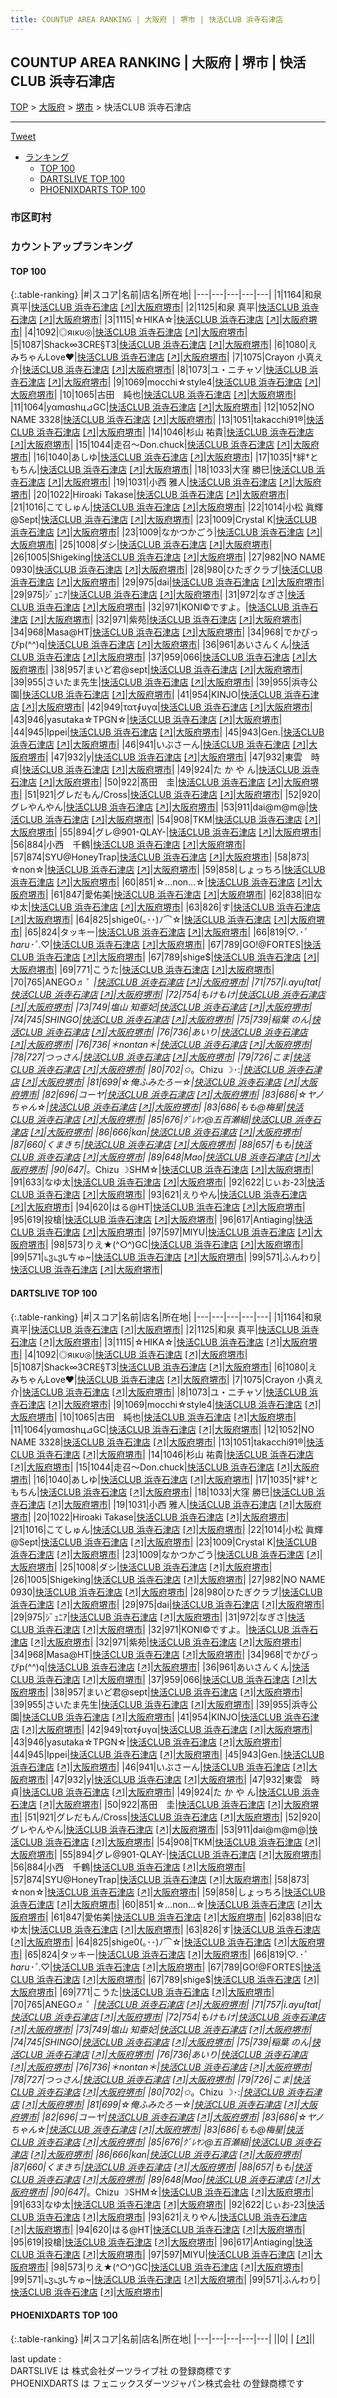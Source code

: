 ```yaml
---
title: COUNTUP AREA RANKING | 大阪府 | 堺市 | 快活CLUB 浜寺石津店
---
```

## COUNTUP AREA RANKING | 大阪府 | 堺市 | 快活CLUB 浜寺石津店

[TOP](/darts/rank/) > [大阪府](/darts/rank/大阪府/) > [堺市](/darts/rank/大阪府/堺市/) > 快活CLUB 浜寺石津店

___

<a href="https://twitter.com/share?ref_src=twsrc%5Etfw" data-text="COUNTUP AREA RANKING | 大阪府堺市快活CLUB 浜寺石津店" class="twitter-share-button" data-hashtags="DARTSLIVE,PHOENIXDARTS,darts,ダーツ" data-show-count="false">Tweet</a>

* [ランキング](#カウントアップランキング)
    * [TOP 100](#top-100)
    * [DARTSLIVE TOP 100](#dartslive-top-100)
    * [PHOENIXDARTS TOP 100](#phoenixdarts-top-100)

### 市区町村

<ul>

</ul>

### カウントアップランキング

#### TOP 100



{:.table-ranking}
|#|スコア|名前|店名|所在地|
|---|---|---|---|---|
|1|1164|<span class="rank-name-dl">和泉　真平</span>|<a href="/darts/rank/shops/5c12dd64fdd6e4b5f454cb89828a1cfe.html">快活CLUB 浜寺石津店</a> <a href="https://search.dartslive.com/jp/shop/5c12dd64fdd6e4b5f454cb89828a1cfe">[↗]</a>|<a href="/darts/rank/大阪府/堺市">大阪府堺市</a>|
|2|1125|<span class="rank-name-dl">和泉 真平</span>|<a href="/darts/rank/shops/5c12dd64fdd6e4b5f454cb89828a1cfe.html">快活CLUB 浜寺石津店</a> <a href="https://search.dartslive.com/jp/shop/5c12dd64fdd6e4b5f454cb89828a1cfe">[↗]</a>|<a href="/darts/rank/大阪府/堺市">大阪府堺市</a>|
|3|1115|<span class="rank-name-dl">☆HIKA☆</span>|<a href="/darts/rank/shops/5c12dd64fdd6e4b5f454cb89828a1cfe.html">快活CLUB 浜寺石津店</a> <a href="https://search.dartslive.com/jp/shop/5c12dd64fdd6e4b5f454cb89828a1cfe">[↗]</a>|<a href="/darts/rank/大阪府/堺市">大阪府堺市</a>|
|4|1092|<span class="rank-name-dl">◎яικυ◎</span>|<a href="/darts/rank/shops/5c12dd64fdd6e4b5f454cb89828a1cfe.html">快活CLUB 浜寺石津店</a> <a href="https://search.dartslive.com/jp/shop/5c12dd64fdd6e4b5f454cb89828a1cfe">[↗]</a>|<a href="/darts/rank/大阪府/堺市">大阪府堺市</a>|
|5|1087|<span class="rank-name-dl">Shack∞3CRE§T3</span>|<a href="/darts/rank/shops/5c12dd64fdd6e4b5f454cb89828a1cfe.html">快活CLUB 浜寺石津店</a> <a href="https://search.dartslive.com/jp/shop/5c12dd64fdd6e4b5f454cb89828a1cfe">[↗]</a>|<a href="/darts/rank/大阪府/堺市">大阪府堺市</a>|
|6|1080|<span class="rank-name-dl">えみちゃんLove❤</span>|<a href="/darts/rank/shops/5c12dd64fdd6e4b5f454cb89828a1cfe.html">快活CLUB 浜寺石津店</a> <a href="https://search.dartslive.com/jp/shop/5c12dd64fdd6e4b5f454cb89828a1cfe">[↗]</a>|<a href="/darts/rank/大阪府/堺市">大阪府堺市</a>|
|7|1075|<span class="rank-name-dl">Crayon 小真え介</span>|<a href="/darts/rank/shops/5c12dd64fdd6e4b5f454cb89828a1cfe.html">快活CLUB 浜寺石津店</a> <a href="https://search.dartslive.com/jp/shop/5c12dd64fdd6e4b5f454cb89828a1cfe">[↗]</a>|<a href="/darts/rank/大阪府/堺市">大阪府堺市</a>|
|8|1073|<span class="rank-name-dl">ユ・ニチャソ</span>|<a href="/darts/rank/shops/5c12dd64fdd6e4b5f454cb89828a1cfe.html">快活CLUB 浜寺石津店</a> <a href="https://search.dartslive.com/jp/shop/5c12dd64fdd6e4b5f454cb89828a1cfe">[↗]</a>|<a href="/darts/rank/大阪府/堺市">大阪府堺市</a>|
|9|1069|<span class="rank-name-dl">mocchi☆style4</span>|<a href="/darts/rank/shops/5c12dd64fdd6e4b5f454cb89828a1cfe.html">快活CLUB 浜寺石津店</a> <a href="https://search.dartslive.com/jp/shop/5c12dd64fdd6e4b5f454cb89828a1cfe">[↗]</a>|<a href="/darts/rank/大阪府/堺市">大阪府堺市</a>|
|10|1065|<span class="rank-name-dl">古田　純也</span>|<a href="/darts/rank/shops/5c12dd64fdd6e4b5f454cb89828a1cfe.html">快活CLUB 浜寺石津店</a> <a href="https://search.dartslive.com/jp/shop/5c12dd64fdd6e4b5f454cb89828a1cfe">[↗]</a>|<a href="/darts/rank/大阪府/堺市">大阪府堺市</a>|
|11|1064|<span class="rank-name-dl">yαmαshц⊿GC</span>|<a href="/darts/rank/shops/5c12dd64fdd6e4b5f454cb89828a1cfe.html">快活CLUB 浜寺石津店</a> <a href="https://search.dartslive.com/jp/shop/5c12dd64fdd6e4b5f454cb89828a1cfe">[↗]</a>|<a href="/darts/rank/大阪府/堺市">大阪府堺市</a>|
|12|1052|<span class="rank-name-dl">NO NAME 3328</span>|<a href="/darts/rank/shops/5c12dd64fdd6e4b5f454cb89828a1cfe.html">快活CLUB 浜寺石津店</a> <a href="https://search.dartslive.com/jp/shop/5c12dd64fdd6e4b5f454cb89828a1cfe">[↗]</a>|<a href="/darts/rank/大阪府/堺市">大阪府堺市</a>|
|13|1051|<span class="rank-name-dl">takacchi91®︎</span>|<a href="/darts/rank/shops/5c12dd64fdd6e4b5f454cb89828a1cfe.html">快活CLUB 浜寺石津店</a> <a href="https://search.dartslive.com/jp/shop/5c12dd64fdd6e4b5f454cb89828a1cfe">[↗]</a>|<a href="/darts/rank/大阪府/堺市">大阪府堺市</a>|
|14|1046|<span class="rank-name-dl">杉山 祐貴</span>|<a href="/darts/rank/shops/5c12dd64fdd6e4b5f454cb89828a1cfe.html">快活CLUB 浜寺石津店</a> <a href="https://search.dartslive.com/jp/shop/5c12dd64fdd6e4b5f454cb89828a1cfe">[↗]</a>|<a href="/darts/rank/大阪府/堺市">大阪府堺市</a>|
|15|1044|<span class="rank-name-dl">走召〜Don.chuck</span>|<a href="/darts/rank/shops/5c12dd64fdd6e4b5f454cb89828a1cfe.html">快活CLUB 浜寺石津店</a> <a href="https://search.dartslive.com/jp/shop/5c12dd64fdd6e4b5f454cb89828a1cfe">[↗]</a>|<a href="/darts/rank/大阪府/堺市">大阪府堺市</a>|
|16|1040|<span class="rank-name-dl">あしゆ</span>|<a href="/darts/rank/shops/5c12dd64fdd6e4b5f454cb89828a1cfe.html">快活CLUB 浜寺石津店</a> <a href="https://search.dartslive.com/jp/shop/5c12dd64fdd6e4b5f454cb89828a1cfe">[↗]</a>|<a href="/darts/rank/大阪府/堺市">大阪府堺市</a>|
|17|1035|<span class="rank-name-dl">†絆†ともちん</span>|<a href="/darts/rank/shops/5c12dd64fdd6e4b5f454cb89828a1cfe.html">快活CLUB 浜寺石津店</a> <a href="https://search.dartslive.com/jp/shop/5c12dd64fdd6e4b5f454cb89828a1cfe">[↗]</a>|<a href="/darts/rank/大阪府/堺市">大阪府堺市</a>|
|18|1033|<span class="rank-name-dl">大窪 勝巳</span>|<a href="/darts/rank/shops/5c12dd64fdd6e4b5f454cb89828a1cfe.html">快活CLUB 浜寺石津店</a> <a href="https://search.dartslive.com/jp/shop/5c12dd64fdd6e4b5f454cb89828a1cfe">[↗]</a>|<a href="/darts/rank/大阪府/堺市">大阪府堺市</a>|
|19|1031|<span class="rank-name-dl">小西 雅人</span>|<a href="/darts/rank/shops/5c12dd64fdd6e4b5f454cb89828a1cfe.html">快活CLUB 浜寺石津店</a> <a href="https://search.dartslive.com/jp/shop/5c12dd64fdd6e4b5f454cb89828a1cfe">[↗]</a>|<a href="/darts/rank/大阪府/堺市">大阪府堺市</a>|
|20|1022|<span class="rank-name-dl">Hiroaki Takase</span>|<a href="/darts/rank/shops/5c12dd64fdd6e4b5f454cb89828a1cfe.html">快活CLUB 浜寺石津店</a> <a href="https://search.dartslive.com/jp/shop/5c12dd64fdd6e4b5f454cb89828a1cfe">[↗]</a>|<a href="/darts/rank/大阪府/堺市">大阪府堺市</a>|
|21|1016|<span class="rank-name-dl">こてしゅん</span>|<a href="/darts/rank/shops/5c12dd64fdd6e4b5f454cb89828a1cfe.html">快活CLUB 浜寺石津店</a> <a href="https://search.dartslive.com/jp/shop/5c12dd64fdd6e4b5f454cb89828a1cfe">[↗]</a>|<a href="/darts/rank/大阪府/堺市">大阪府堺市</a>|
|22|1014|<span class="rank-name-dl">小松 眞輝@Sept</span>|<a href="/darts/rank/shops/5c12dd64fdd6e4b5f454cb89828a1cfe.html">快活CLUB 浜寺石津店</a> <a href="https://search.dartslive.com/jp/shop/5c12dd64fdd6e4b5f454cb89828a1cfe">[↗]</a>|<a href="/darts/rank/大阪府/堺市">大阪府堺市</a>|
|23|1009|<span class="rank-name-dl">Crystal K</span>|<a href="/darts/rank/shops/5c12dd64fdd6e4b5f454cb89828a1cfe.html">快活CLUB 浜寺石津店</a> <a href="https://search.dartslive.com/jp/shop/5c12dd64fdd6e4b5f454cb89828a1cfe">[↗]</a>|<a href="/darts/rank/大阪府/堺市">大阪府堺市</a>|
|23|1009|<span class="rank-name-dl">なかつかごう</span>|<a href="/darts/rank/shops/5c12dd64fdd6e4b5f454cb89828a1cfe.html">快活CLUB 浜寺石津店</a> <a href="https://search.dartslive.com/jp/shop/5c12dd64fdd6e4b5f454cb89828a1cfe">[↗]</a>|<a href="/darts/rank/大阪府/堺市">大阪府堺市</a>|
|25|1008|<span class="rank-name-dl">ダシ</span>|<a href="/darts/rank/shops/5c12dd64fdd6e4b5f454cb89828a1cfe.html">快活CLUB 浜寺石津店</a> <a href="https://search.dartslive.com/jp/shop/5c12dd64fdd6e4b5f454cb89828a1cfe">[↗]</a>|<a href="/darts/rank/大阪府/堺市">大阪府堺市</a>|
|26|1005|<span class="rank-name-dl">Shigeking</span>|<a href="/darts/rank/shops/5c12dd64fdd6e4b5f454cb89828a1cfe.html">快活CLUB 浜寺石津店</a> <a href="https://search.dartslive.com/jp/shop/5c12dd64fdd6e4b5f454cb89828a1cfe">[↗]</a>|<a href="/darts/rank/大阪府/堺市">大阪府堺市</a>|
|27|982|<span class="rank-name-dl">NO NAME 0930</span>|<a href="/darts/rank/shops/5c12dd64fdd6e4b5f454cb89828a1cfe.html">快活CLUB 浜寺石津店</a> <a href="https://search.dartslive.com/jp/shop/5c12dd64fdd6e4b5f454cb89828a1cfe">[↗]</a>|<a href="/darts/rank/大阪府/堺市">大阪府堺市</a>|
|28|980|<span class="rank-name-dl">ひたぎクラブ</span>|<a href="/darts/rank/shops/5c12dd64fdd6e4b5f454cb89828a1cfe.html">快活CLUB 浜寺石津店</a> <a href="https://search.dartslive.com/jp/shop/5c12dd64fdd6e4b5f454cb89828a1cfe">[↗]</a>|<a href="/darts/rank/大阪府/堺市">大阪府堺市</a>|
|29|975|<span class="rank-name-dl">dai</span>|<a href="/darts/rank/shops/5c12dd64fdd6e4b5f454cb89828a1cfe.html">快活CLUB 浜寺石津店</a> <a href="https://search.dartslive.com/jp/shop/5c12dd64fdd6e4b5f454cb89828a1cfe">[↗]</a>|<a href="/darts/rank/大阪府/堺市">大阪府堺市</a>|
|29|975|<span class="rank-name-dl">ｼﾞｭﾆｱ</span>|<a href="/darts/rank/shops/5c12dd64fdd6e4b5f454cb89828a1cfe.html">快活CLUB 浜寺石津店</a> <a href="https://search.dartslive.com/jp/shop/5c12dd64fdd6e4b5f454cb89828a1cfe">[↗]</a>|<a href="/darts/rank/大阪府/堺市">大阪府堺市</a>|
|31|972|<span class="rank-name-dl">なぎさ</span>|<a href="/darts/rank/shops/5c12dd64fdd6e4b5f454cb89828a1cfe.html">快活CLUB 浜寺石津店</a> <a href="https://search.dartslive.com/jp/shop/5c12dd64fdd6e4b5f454cb89828a1cfe">[↗]</a>|<a href="/darts/rank/大阪府/堺市">大阪府堺市</a>|
|32|971|<span class="rank-name-dl">KONI©ですよ。</span>|<a href="/darts/rank/shops/5c12dd64fdd6e4b5f454cb89828a1cfe.html">快活CLUB 浜寺石津店</a> <a href="https://search.dartslive.com/jp/shop/5c12dd64fdd6e4b5f454cb89828a1cfe">[↗]</a>|<a href="/darts/rank/大阪府/堺市">大阪府堺市</a>|
|32|971|<span class="rank-name-dl">紫苑</span>|<a href="/darts/rank/shops/5c12dd64fdd6e4b5f454cb89828a1cfe.html">快活CLUB 浜寺石津店</a> <a href="https://search.dartslive.com/jp/shop/5c12dd64fdd6e4b5f454cb89828a1cfe">[↗]</a>|<a href="/darts/rank/大阪府/堺市">大阪府堺市</a>|
|34|968|<span class="rank-name-dl">Masa@HT</span>|<a href="/darts/rank/shops/5c12dd64fdd6e4b5f454cb89828a1cfe.html">快活CLUB 浜寺石津店</a> <a href="https://search.dartslive.com/jp/shop/5c12dd64fdd6e4b5f454cb89828a1cfe">[↗]</a>|<a href="/darts/rank/大阪府/堺市">大阪府堺市</a>|
|34|968|<span class="rank-name-dl">でかぴっぴp(^^)q</span>|<a href="/darts/rank/shops/5c12dd64fdd6e4b5f454cb89828a1cfe.html">快活CLUB 浜寺石津店</a> <a href="https://search.dartslive.com/jp/shop/5c12dd64fdd6e4b5f454cb89828a1cfe">[↗]</a>|<a href="/darts/rank/大阪府/堺市">大阪府堺市</a>|
|36|961|<span class="rank-name-dl">あいさんくん</span>|<a href="/darts/rank/shops/5c12dd64fdd6e4b5f454cb89828a1cfe.html">快活CLUB 浜寺石津店</a> <a href="https://search.dartslive.com/jp/shop/5c12dd64fdd6e4b5f454cb89828a1cfe">[↗]</a>|<a href="/darts/rank/大阪府/堺市">大阪府堺市</a>|
|37|959|<span class="rank-name-dl">066</span>|<a href="/darts/rank/shops/5c12dd64fdd6e4b5f454cb89828a1cfe.html">快活CLUB 浜寺石津店</a> <a href="https://search.dartslive.com/jp/shop/5c12dd64fdd6e4b5f454cb89828a1cfe">[↗]</a>|<a href="/darts/rank/大阪府/堺市">大阪府堺市</a>|
|38|957|<span class="rank-name-dl">まいど君@sept</span>|<a href="/darts/rank/shops/5c12dd64fdd6e4b5f454cb89828a1cfe.html">快活CLUB 浜寺石津店</a> <a href="https://search.dartslive.com/jp/shop/5c12dd64fdd6e4b5f454cb89828a1cfe">[↗]</a>|<a href="/darts/rank/大阪府/堺市">大阪府堺市</a>|
|39|955|<span class="rank-name-dl">さいたま先生</span>|<a href="/darts/rank/shops/5c12dd64fdd6e4b5f454cb89828a1cfe.html">快活CLUB 浜寺石津店</a> <a href="https://search.dartslive.com/jp/shop/5c12dd64fdd6e4b5f454cb89828a1cfe">[↗]</a>|<a href="/darts/rank/大阪府/堺市">大阪府堺市</a>|
|39|955|<span class="rank-name-dl">浜寺公園</span>|<a href="/darts/rank/shops/5c12dd64fdd6e4b5f454cb89828a1cfe.html">快活CLUB 浜寺石津店</a> <a href="https://search.dartslive.com/jp/shop/5c12dd64fdd6e4b5f454cb89828a1cfe">[↗]</a>|<a href="/darts/rank/大阪府/堺市">大阪府堺市</a>|
|41|954|<span class="rank-name-dl">KINJO</span>|<a href="/darts/rank/shops/5c12dd64fdd6e4b5f454cb89828a1cfe.html">快活CLUB 浜寺石津店</a> <a href="https://search.dartslive.com/jp/shop/5c12dd64fdd6e4b5f454cb89828a1cfe">[↗]</a>|<a href="/darts/rank/大阪府/堺市">大阪府堺市</a>|
|42|949|<span class="rank-name-dl">τατ∮υγα</span>|<a href="/darts/rank/shops/5c12dd64fdd6e4b5f454cb89828a1cfe.html">快活CLUB 浜寺石津店</a> <a href="https://search.dartslive.com/jp/shop/5c12dd64fdd6e4b5f454cb89828a1cfe">[↗]</a>|<a href="/darts/rank/大阪府/堺市">大阪府堺市</a>|
|43|946|<span class="rank-name-dl">yasutaka☆TPGN☆</span>|<a href="/darts/rank/shops/5c12dd64fdd6e4b5f454cb89828a1cfe.html">快活CLUB 浜寺石津店</a> <a href="https://search.dartslive.com/jp/shop/5c12dd64fdd6e4b5f454cb89828a1cfe">[↗]</a>|<a href="/darts/rank/大阪府/堺市">大阪府堺市</a>|
|44|945|<span class="rank-name-dl">Ippei</span>|<a href="/darts/rank/shops/5c12dd64fdd6e4b5f454cb89828a1cfe.html">快活CLUB 浜寺石津店</a> <a href="https://search.dartslive.com/jp/shop/5c12dd64fdd6e4b5f454cb89828a1cfe">[↗]</a>|<a href="/darts/rank/大阪府/堺市">大阪府堺市</a>|
|45|943|<span class="rank-name-dl">Gen.</span>|<a href="/darts/rank/shops/5c12dd64fdd6e4b5f454cb89828a1cfe.html">快活CLUB 浜寺石津店</a> <a href="https://search.dartslive.com/jp/shop/5c12dd64fdd6e4b5f454cb89828a1cfe">[↗]</a>|<a href="/darts/rank/大阪府/堺市">大阪府堺市</a>|
|46|941|<span class="rank-name-dl">いぶさーん</span>|<a href="/darts/rank/shops/5c12dd64fdd6e4b5f454cb89828a1cfe.html">快活CLUB 浜寺石津店</a> <a href="https://search.dartslive.com/jp/shop/5c12dd64fdd6e4b5f454cb89828a1cfe">[↗]</a>|<a href="/darts/rank/大阪府/堺市">大阪府堺市</a>|
|47|932|<span class="rank-name-dl">y</span>|<a href="/darts/rank/shops/5c12dd64fdd6e4b5f454cb89828a1cfe.html">快活CLUB 浜寺石津店</a> <a href="https://search.dartslive.com/jp/shop/5c12dd64fdd6e4b5f454cb89828a1cfe">[↗]</a>|<a href="/darts/rank/大阪府/堺市">大阪府堺市</a>|
|47|932|<span class="rank-name-dl">東雲　時貞</span>|<a href="/darts/rank/shops/5c12dd64fdd6e4b5f454cb89828a1cfe.html">快活CLUB 浜寺石津店</a> <a href="https://search.dartslive.com/jp/shop/5c12dd64fdd6e4b5f454cb89828a1cfe">[↗]</a>|<a href="/darts/rank/大阪府/堺市">大阪府堺市</a>|
|49|924|<span class="rank-name-dl">た か や ん</span>|<a href="/darts/rank/shops/5c12dd64fdd6e4b5f454cb89828a1cfe.html">快活CLUB 浜寺石津店</a> <a href="https://search.dartslive.com/jp/shop/5c12dd64fdd6e4b5f454cb89828a1cfe">[↗]</a>|<a href="/darts/rank/大阪府/堺市">大阪府堺市</a>|
|50|922|<span class="rank-name-dl">髙田　圭</span>|<a href="/darts/rank/shops/5c12dd64fdd6e4b5f454cb89828a1cfe.html">快活CLUB 浜寺石津店</a> <a href="https://search.dartslive.com/jp/shop/5c12dd64fdd6e4b5f454cb89828a1cfe">[↗]</a>|<a href="/darts/rank/大阪府/堺市">大阪府堺市</a>|
|51|921|<span class="rank-name-dl">グレだもん/Cross</span>|<a href="/darts/rank/shops/5c12dd64fdd6e4b5f454cb89828a1cfe.html">快活CLUB 浜寺石津店</a> <a href="https://search.dartslive.com/jp/shop/5c12dd64fdd6e4b5f454cb89828a1cfe">[↗]</a>|<a href="/darts/rank/大阪府/堺市">大阪府堺市</a>|
|52|920|<span class="rank-name-dl">グレやんやん</span>|<a href="/darts/rank/shops/5c12dd64fdd6e4b5f454cb89828a1cfe.html">快活CLUB 浜寺石津店</a> <a href="https://search.dartslive.com/jp/shop/5c12dd64fdd6e4b5f454cb89828a1cfe">[↗]</a>|<a href="/darts/rank/大阪府/堺市">大阪府堺市</a>|
|53|911|<span class="rank-name-dl">dai@m@m@</span>|<a href="/darts/rank/shops/5c12dd64fdd6e4b5f454cb89828a1cfe.html">快活CLUB 浜寺石津店</a> <a href="https://search.dartslive.com/jp/shop/5c12dd64fdd6e4b5f454cb89828a1cfe">[↗]</a>|<a href="/darts/rank/大阪府/堺市">大阪府堺市</a>|
|54|908|<span class="rank-name-dl">TKM</span>|<a href="/darts/rank/shops/5c12dd64fdd6e4b5f454cb89828a1cfe.html">快活CLUB 浜寺石津店</a> <a href="https://search.dartslive.com/jp/shop/5c12dd64fdd6e4b5f454cb89828a1cfe">[↗]</a>|<a href="/darts/rank/大阪府/堺市">大阪府堺市</a>|
|55|894|<span class="rank-name-dl">グレ@901-QLAY-</span>|<a href="/darts/rank/shops/5c12dd64fdd6e4b5f454cb89828a1cfe.html">快活CLUB 浜寺石津店</a> <a href="https://search.dartslive.com/jp/shop/5c12dd64fdd6e4b5f454cb89828a1cfe">[↗]</a>|<a href="/darts/rank/大阪府/堺市">大阪府堺市</a>|
|56|884|<span class="rank-name-dl">小西　千鶴</span>|<a href="/darts/rank/shops/5c12dd64fdd6e4b5f454cb89828a1cfe.html">快活CLUB 浜寺石津店</a> <a href="https://search.dartslive.com/jp/shop/5c12dd64fdd6e4b5f454cb89828a1cfe">[↗]</a>|<a href="/darts/rank/大阪府/堺市">大阪府堺市</a>|
|57|874|<span class="rank-name-dl">SYU@HoneyTrap</span>|<a href="/darts/rank/shops/5c12dd64fdd6e4b5f454cb89828a1cfe.html">快活CLUB 浜寺石津店</a> <a href="https://search.dartslive.com/jp/shop/5c12dd64fdd6e4b5f454cb89828a1cfe">[↗]</a>|<a href="/darts/rank/大阪府/堺市">大阪府堺市</a>|
|58|873|<span class="rank-name-dl">☆non☆</span>|<a href="/darts/rank/shops/5c12dd64fdd6e4b5f454cb89828a1cfe.html">快活CLUB 浜寺石津店</a> <a href="https://search.dartslive.com/jp/shop/5c12dd64fdd6e4b5f454cb89828a1cfe">[↗]</a>|<a href="/darts/rank/大阪府/堺市">大阪府堺市</a>|
|59|858|<span class="rank-name-dl">しょっちろ</span>|<a href="/darts/rank/shops/5c12dd64fdd6e4b5f454cb89828a1cfe.html">快活CLUB 浜寺石津店</a> <a href="https://search.dartslive.com/jp/shop/5c12dd64fdd6e4b5f454cb89828a1cfe">[↗]</a>|<a href="/darts/rank/大阪府/堺市">大阪府堺市</a>|
|60|851|<span class="rank-name-dl">☆…non…☆</span>|<a href="/darts/rank/shops/5c12dd64fdd6e4b5f454cb89828a1cfe.html">快活CLUB 浜寺石津店</a> <a href="https://search.dartslive.com/jp/shop/5c12dd64fdd6e4b5f454cb89828a1cfe">[↗]</a>|<a href="/darts/rank/大阪府/堺市">大阪府堺市</a>|
|61|847|<span class="rank-name-dl">愛佑美</span>|<a href="/darts/rank/shops/5c12dd64fdd6e4b5f454cb89828a1cfe.html">快活CLUB 浜寺石津店</a> <a href="https://search.dartslive.com/jp/shop/5c12dd64fdd6e4b5f454cb89828a1cfe">[↗]</a>|<a href="/darts/rank/大阪府/堺市">大阪府堺市</a>|
|62|838|<span class="rank-name-dl">旧なゆ太</span>|<a href="/darts/rank/shops/5c12dd64fdd6e4b5f454cb89828a1cfe.html">快活CLUB 浜寺石津店</a> <a href="https://search.dartslive.com/jp/shop/5c12dd64fdd6e4b5f454cb89828a1cfe">[↗]</a>|<a href="/darts/rank/大阪府/堺市">大阪府堺市</a>|
|63|826|<span class="rank-name-dl">す</span>|<a href="/darts/rank/shops/5c12dd64fdd6e4b5f454cb89828a1cfe.html">快活CLUB 浜寺石津店</a> <a href="https://search.dartslive.com/jp/shop/5c12dd64fdd6e4b5f454cb89828a1cfe">[↗]</a>|<a href="/darts/rank/大阪府/堺市">大阪府堺市</a>|
|64|825|<span class="rank-name-dl">shige0(｡･･)ﾉ⌒☆</span>|<a href="/darts/rank/shops/5c12dd64fdd6e4b5f454cb89828a1cfe.html">快活CLUB 浜寺石津店</a> <a href="https://search.dartslive.com/jp/shop/5c12dd64fdd6e4b5f454cb89828a1cfe">[↗]</a>|<a href="/darts/rank/大阪府/堺市">大阪府堺市</a>|
|65|824|<span class="rank-name-dl">タッキー</span>|<a href="/darts/rank/shops/5c12dd64fdd6e4b5f454cb89828a1cfe.html">快活CLUB 浜寺石津店</a> <a href="https://search.dartslive.com/jp/shop/5c12dd64fdd6e4b5f454cb89828a1cfe">[↗]</a>|<a href="/darts/rank/大阪府/堺市">大阪府堺市</a>|
|66|819|<span class="rank-name-dl">♡.*･ﾟharu･ﾟ*.♡</span>|<a href="/darts/rank/shops/5c12dd64fdd6e4b5f454cb89828a1cfe.html">快活CLUB 浜寺石津店</a> <a href="https://search.dartslive.com/jp/shop/5c12dd64fdd6e4b5f454cb89828a1cfe">[↗]</a>|<a href="/darts/rank/大阪府/堺市">大阪府堺市</a>|
|67|789|<span class="rank-name-dl">GO!@FORTES</span>|<a href="/darts/rank/shops/5c12dd64fdd6e4b5f454cb89828a1cfe.html">快活CLUB 浜寺石津店</a> <a href="https://search.dartslive.com/jp/shop/5c12dd64fdd6e4b5f454cb89828a1cfe">[↗]</a>|<a href="/darts/rank/大阪府/堺市">大阪府堺市</a>|
|67|789|<span class="rank-name-dl">shige$</span>|<a href="/darts/rank/shops/5c12dd64fdd6e4b5f454cb89828a1cfe.html">快活CLUB 浜寺石津店</a> <a href="https://search.dartslive.com/jp/shop/5c12dd64fdd6e4b5f454cb89828a1cfe">[↗]</a>|<a href="/darts/rank/大阪府/堺市">大阪府堺市</a>|
|69|771|<span class="rank-name-dl">こうた</span>|<a href="/darts/rank/shops/5c12dd64fdd6e4b5f454cb89828a1cfe.html">快活CLUB 浜寺石津店</a> <a href="https://search.dartslive.com/jp/shop/5c12dd64fdd6e4b5f454cb89828a1cfe">[↗]</a>|<a href="/darts/rank/大阪府/堺市">大阪府堺市</a>|
|70|765|<span class="rank-name-dl">ANEGO♬*゜</span>|<a href="/darts/rank/shops/5c12dd64fdd6e4b5f454cb89828a1cfe.html">快活CLUB 浜寺石津店</a> <a href="https://search.dartslive.com/jp/shop/5c12dd64fdd6e4b5f454cb89828a1cfe">[↗]</a>|<a href="/darts/rank/大阪府/堺市">大阪府堺市</a>|
|71|757|<span class="rank-name-dl">i.ayu∫tat</span>|<a href="/darts/rank/shops/5c12dd64fdd6e4b5f454cb89828a1cfe.html">快活CLUB 浜寺石津店</a> <a href="https://search.dartslive.com/jp/shop/5c12dd64fdd6e4b5f454cb89828a1cfe">[↗]</a>|<a href="/darts/rank/大阪府/堺市">大阪府堺市</a>|
|72|754|<span class="rank-name-dl">もけもけ</span>|<a href="/darts/rank/shops/5c12dd64fdd6e4b5f454cb89828a1cfe.html">快活CLUB 浜寺石津店</a> <a href="https://search.dartslive.com/jp/shop/5c12dd64fdd6e4b5f454cb89828a1cfe">[↗]</a>|<a href="/darts/rank/大阪府/堺市">大阪府堺市</a>|
|73|749|<span class="rank-name-dl">塩山 知亜妃</span>|<a href="/darts/rank/shops/5c12dd64fdd6e4b5f454cb89828a1cfe.html">快活CLUB 浜寺石津店</a> <a href="https://search.dartslive.com/jp/shop/5c12dd64fdd6e4b5f454cb89828a1cfe">[↗]</a>|<a href="/darts/rank/大阪府/堺市">大阪府堺市</a>|
|74|745|<span class="rank-name-dl">SHINGO</span>|<a href="/darts/rank/shops/5c12dd64fdd6e4b5f454cb89828a1cfe.html">快活CLUB 浜寺石津店</a> <a href="https://search.dartslive.com/jp/shop/5c12dd64fdd6e4b5f454cb89828a1cfe">[↗]</a>|<a href="/darts/rank/大阪府/堺市">大阪府堺市</a>|
|75|739|<span class="rank-name-dl">稲葉 のん</span>|<a href="/darts/rank/shops/5c12dd64fdd6e4b5f454cb89828a1cfe.html">快活CLUB 浜寺石津店</a> <a href="https://search.dartslive.com/jp/shop/5c12dd64fdd6e4b5f454cb89828a1cfe">[↗]</a>|<a href="/darts/rank/大阪府/堺市">大阪府堺市</a>|
|76|736|<span class="rank-name-dl">あいり</span>|<a href="/darts/rank/shops/5c12dd64fdd6e4b5f454cb89828a1cfe.html">快活CLUB 浜寺石津店</a> <a href="https://search.dartslive.com/jp/shop/5c12dd64fdd6e4b5f454cb89828a1cfe">[↗]</a>|<a href="/darts/rank/大阪府/堺市">大阪府堺市</a>|
|76|736|<span class="rank-name-dl">＊nontan＊</span>|<a href="/darts/rank/shops/5c12dd64fdd6e4b5f454cb89828a1cfe.html">快活CLUB 浜寺石津店</a> <a href="https://search.dartslive.com/jp/shop/5c12dd64fdd6e4b5f454cb89828a1cfe">[↗]</a>|<a href="/darts/rank/大阪府/堺市">大阪府堺市</a>|
|78|727|<span class="rank-name-dl">つっさん</span>|<a href="/darts/rank/shops/5c12dd64fdd6e4b5f454cb89828a1cfe.html">快活CLUB 浜寺石津店</a> <a href="https://search.dartslive.com/jp/shop/5c12dd64fdd6e4b5f454cb89828a1cfe">[↗]</a>|<a href="/darts/rank/大阪府/堺市">大阪府堺市</a>|
|79|726|<span class="rank-name-dl">こま</span>|<a href="/darts/rank/shops/5c12dd64fdd6e4b5f454cb89828a1cfe.html">快活CLUB 浜寺石津店</a> <a href="https://search.dartslive.com/jp/shop/5c12dd64fdd6e4b5f454cb89828a1cfe">[↗]</a>|<a href="/darts/rank/大阪府/堺市">大阪府堺市</a>|
|80|702|<span class="rank-name-dl">✩*。Chizu ☽･:*</span>|<a href="/darts/rank/shops/5c12dd64fdd6e4b5f454cb89828a1cfe.html">快活CLUB 浜寺石津店</a> <a href="https://search.dartslive.com/jp/shop/5c12dd64fdd6e4b5f454cb89828a1cfe">[↗]</a>|<a href="/darts/rank/大阪府/堺市">大阪府堺市</a>|
|81|699|<span class="rank-name-dl">☆俺ふみたろー☆</span>|<a href="/darts/rank/shops/5c12dd64fdd6e4b5f454cb89828a1cfe.html">快活CLUB 浜寺石津店</a> <a href="https://search.dartslive.com/jp/shop/5c12dd64fdd6e4b5f454cb89828a1cfe">[↗]</a>|<a href="/darts/rank/大阪府/堺市">大阪府堺市</a>|
|82|696|<span class="rank-name-dl">コーヤ</span>|<a href="/darts/rank/shops/5c12dd64fdd6e4b5f454cb89828a1cfe.html">快活CLUB 浜寺石津店</a> <a href="https://search.dartslive.com/jp/shop/5c12dd64fdd6e4b5f454cb89828a1cfe">[↗]</a>|<a href="/darts/rank/大阪府/堺市">大阪府堺市</a>|
|83|686|<span class="rank-name-dl">☆ヤノちゃん☆</span>|<a href="/darts/rank/shops/5c12dd64fdd6e4b5f454cb89828a1cfe.html">快活CLUB 浜寺石津店</a> <a href="https://search.dartslive.com/jp/shop/5c12dd64fdd6e4b5f454cb89828a1cfe">[↗]</a>|<a href="/darts/rank/大阪府/堺市">大阪府堺市</a>|
|83|686|<span class="rank-name-dl">もも@梅星</span>|<a href="/darts/rank/shops/5c12dd64fdd6e4b5f454cb89828a1cfe.html">快活CLUB 浜寺石津店</a> <a href="https://search.dartslive.com/jp/shop/5c12dd64fdd6e4b5f454cb89828a1cfe">[↗]</a>|<a href="/darts/rank/大阪府/堺市">大阪府堺市</a>|
|85|676|<span class="rank-name-dl">ｸﾞﾚﾔﾝ@五百瀬組</span>|<a href="/darts/rank/shops/5c12dd64fdd6e4b5f454cb89828a1cfe.html">快活CLUB 浜寺石津店</a> <a href="https://search.dartslive.com/jp/shop/5c12dd64fdd6e4b5f454cb89828a1cfe">[↗]</a>|<a href="/darts/rank/大阪府/堺市">大阪府堺市</a>|
|86|666|<span class="rank-name-dl">kan</span>|<a href="/darts/rank/shops/5c12dd64fdd6e4b5f454cb89828a1cfe.html">快活CLUB 浜寺石津店</a> <a href="https://search.dartslive.com/jp/shop/5c12dd64fdd6e4b5f454cb89828a1cfe">[↗]</a>|<a href="/darts/rank/大阪府/堺市">大阪府堺市</a>|
|87|660|<span class="rank-name-dl">くまきち</span>|<a href="/darts/rank/shops/5c12dd64fdd6e4b5f454cb89828a1cfe.html">快活CLUB 浜寺石津店</a> <a href="https://search.dartslive.com/jp/shop/5c12dd64fdd6e4b5f454cb89828a1cfe">[↗]</a>|<a href="/darts/rank/大阪府/堺市">大阪府堺市</a>|
|88|657|<span class="rank-name-dl">もも</span>|<a href="/darts/rank/shops/5c12dd64fdd6e4b5f454cb89828a1cfe.html">快活CLUB 浜寺石津店</a> <a href="https://search.dartslive.com/jp/shop/5c12dd64fdd6e4b5f454cb89828a1cfe">[↗]</a>|<a href="/darts/rank/大阪府/堺市">大阪府堺市</a>|
|89|648|<span class="rank-name-dl">Mao</span>|<a href="/darts/rank/shops/5c12dd64fdd6e4b5f454cb89828a1cfe.html">快活CLUB 浜寺石津店</a> <a href="https://search.dartslive.com/jp/shop/5c12dd64fdd6e4b5f454cb89828a1cfe">[↗]</a>|<a href="/darts/rank/大阪府/堺市">大阪府堺市</a>|
|90|647|<span class="rank-name-dl">*。Chizu ☽SHM☆</span>|<a href="/darts/rank/shops/5c12dd64fdd6e4b5f454cb89828a1cfe.html">快活CLUB 浜寺石津店</a> <a href="https://search.dartslive.com/jp/shop/5c12dd64fdd6e4b5f454cb89828a1cfe">[↗]</a>|<a href="/darts/rank/大阪府/堺市">大阪府堺市</a>|
|91|633|<span class="rank-name-dl">なゆ太</span>|<a href="/darts/rank/shops/5c12dd64fdd6e4b5f454cb89828a1cfe.html">快活CLUB 浜寺石津店</a> <a href="https://search.dartslive.com/jp/shop/5c12dd64fdd6e4b5f454cb89828a1cfe">[↗]</a>|<a href="/darts/rank/大阪府/堺市">大阪府堺市</a>|
|92|622|<span class="rank-name-dl">じぃお‐23</span>|<a href="/darts/rank/shops/5c12dd64fdd6e4b5f454cb89828a1cfe.html">快活CLUB 浜寺石津店</a> <a href="https://search.dartslive.com/jp/shop/5c12dd64fdd6e4b5f454cb89828a1cfe">[↗]</a>|<a href="/darts/rank/大阪府/堺市">大阪府堺市</a>|
|93|621|<span class="rank-name-dl">えりやん</span>|<a href="/darts/rank/shops/5c12dd64fdd6e4b5f454cb89828a1cfe.html">快活CLUB 浜寺石津店</a> <a href="https://search.dartslive.com/jp/shop/5c12dd64fdd6e4b5f454cb89828a1cfe">[↗]</a>|<a href="/darts/rank/大阪府/堺市">大阪府堺市</a>|
|94|620|<span class="rank-name-dl">はる@HT</span>|<a href="/darts/rank/shops/5c12dd64fdd6e4b5f454cb89828a1cfe.html">快活CLUB 浜寺石津店</a> <a href="https://search.dartslive.com/jp/shop/5c12dd64fdd6e4b5f454cb89828a1cfe">[↗]</a>|<a href="/darts/rank/大阪府/堺市">大阪府堺市</a>|
|95|619|<span class="rank-name-dl">投槍</span>|<a href="/darts/rank/shops/5c12dd64fdd6e4b5f454cb89828a1cfe.html">快活CLUB 浜寺石津店</a> <a href="https://search.dartslive.com/jp/shop/5c12dd64fdd6e4b5f454cb89828a1cfe">[↗]</a>|<a href="/darts/rank/大阪府/堺市">大阪府堺市</a>|
|96|617|<span class="rank-name-dl">Antiaging</span>|<a href="/darts/rank/shops/5c12dd64fdd6e4b5f454cb89828a1cfe.html">快活CLUB 浜寺石津店</a> <a href="https://search.dartslive.com/jp/shop/5c12dd64fdd6e4b5f454cb89828a1cfe">[↗]</a>|<a href="/darts/rank/大阪府/堺市">大阪府堺市</a>|
|97|597|<span class="rank-name-dl">MIYU</span>|<a href="/darts/rank/shops/5c12dd64fdd6e4b5f454cb89828a1cfe.html">快活CLUB 浜寺石津店</a> <a href="https://search.dartslive.com/jp/shop/5c12dd64fdd6e4b5f454cb89828a1cfe">[↗]</a>|<a href="/darts/rank/大阪府/堺市">大阪府堺市</a>|
|98|573|<span class="rank-name-dl">りえ★(^○^)GC</span>|<a href="/darts/rank/shops/5c12dd64fdd6e4b5f454cb89828a1cfe.html">快活CLUB 浜寺石津店</a> <a href="https://search.dartslive.com/jp/shop/5c12dd64fdd6e4b5f454cb89828a1cfe">[↗]</a>|<a href="/darts/rank/大阪府/堺市">大阪府堺市</a>|
|99|571|<span class="rank-name-dl">೬ჳ೬ჳᒐㄘゅ~</span>|<a href="/darts/rank/shops/5c12dd64fdd6e4b5f454cb89828a1cfe.html">快活CLUB 浜寺石津店</a> <a href="https://search.dartslive.com/jp/shop/5c12dd64fdd6e4b5f454cb89828a1cfe">[↗]</a>|<a href="/darts/rank/大阪府/堺市">大阪府堺市</a>|
|99|571|<span class="rank-name-dl">ふんわり</span>|<a href="/darts/rank/shops/5c12dd64fdd6e4b5f454cb89828a1cfe.html">快活CLUB 浜寺石津店</a> <a href="https://search.dartslive.com/jp/shop/5c12dd64fdd6e4b5f454cb89828a1cfe">[↗]</a>|<a href="/darts/rank/大阪府/堺市">大阪府堺市</a>|


#### DARTSLIVE TOP 100



{:.table-ranking}
|#|スコア|名前|店名|所在地|
|---|---|---|---|---|
|1|1164|<span class="rank-name-dl">和泉　真平</span>|<a href="/darts/rank/shops/5c12dd64fdd6e4b5f454cb89828a1cfe.html">快活CLUB 浜寺石津店</a> <a href="https://search.dartslive.com/jp/shop/5c12dd64fdd6e4b5f454cb89828a1cfe">[↗]</a>|<a href="/darts/rank/大阪府/堺市">大阪府堺市</a>|
|2|1125|<span class="rank-name-dl">和泉 真平</span>|<a href="/darts/rank/shops/5c12dd64fdd6e4b5f454cb89828a1cfe.html">快活CLUB 浜寺石津店</a> <a href="https://search.dartslive.com/jp/shop/5c12dd64fdd6e4b5f454cb89828a1cfe">[↗]</a>|<a href="/darts/rank/大阪府/堺市">大阪府堺市</a>|
|3|1115|<span class="rank-name-dl">☆HIKA☆</span>|<a href="/darts/rank/shops/5c12dd64fdd6e4b5f454cb89828a1cfe.html">快活CLUB 浜寺石津店</a> <a href="https://search.dartslive.com/jp/shop/5c12dd64fdd6e4b5f454cb89828a1cfe">[↗]</a>|<a href="/darts/rank/大阪府/堺市">大阪府堺市</a>|
|4|1092|<span class="rank-name-dl">◎яικυ◎</span>|<a href="/darts/rank/shops/5c12dd64fdd6e4b5f454cb89828a1cfe.html">快活CLUB 浜寺石津店</a> <a href="https://search.dartslive.com/jp/shop/5c12dd64fdd6e4b5f454cb89828a1cfe">[↗]</a>|<a href="/darts/rank/大阪府/堺市">大阪府堺市</a>|
|5|1087|<span class="rank-name-dl">Shack∞3CRE§T3</span>|<a href="/darts/rank/shops/5c12dd64fdd6e4b5f454cb89828a1cfe.html">快活CLUB 浜寺石津店</a> <a href="https://search.dartslive.com/jp/shop/5c12dd64fdd6e4b5f454cb89828a1cfe">[↗]</a>|<a href="/darts/rank/大阪府/堺市">大阪府堺市</a>|
|6|1080|<span class="rank-name-dl">えみちゃんLove❤</span>|<a href="/darts/rank/shops/5c12dd64fdd6e4b5f454cb89828a1cfe.html">快活CLUB 浜寺石津店</a> <a href="https://search.dartslive.com/jp/shop/5c12dd64fdd6e4b5f454cb89828a1cfe">[↗]</a>|<a href="/darts/rank/大阪府/堺市">大阪府堺市</a>|
|7|1075|<span class="rank-name-dl">Crayon 小真え介</span>|<a href="/darts/rank/shops/5c12dd64fdd6e4b5f454cb89828a1cfe.html">快活CLUB 浜寺石津店</a> <a href="https://search.dartslive.com/jp/shop/5c12dd64fdd6e4b5f454cb89828a1cfe">[↗]</a>|<a href="/darts/rank/大阪府/堺市">大阪府堺市</a>|
|8|1073|<span class="rank-name-dl">ユ・ニチャソ</span>|<a href="/darts/rank/shops/5c12dd64fdd6e4b5f454cb89828a1cfe.html">快活CLUB 浜寺石津店</a> <a href="https://search.dartslive.com/jp/shop/5c12dd64fdd6e4b5f454cb89828a1cfe">[↗]</a>|<a href="/darts/rank/大阪府/堺市">大阪府堺市</a>|
|9|1069|<span class="rank-name-dl">mocchi☆style4</span>|<a href="/darts/rank/shops/5c12dd64fdd6e4b5f454cb89828a1cfe.html">快活CLUB 浜寺石津店</a> <a href="https://search.dartslive.com/jp/shop/5c12dd64fdd6e4b5f454cb89828a1cfe">[↗]</a>|<a href="/darts/rank/大阪府/堺市">大阪府堺市</a>|
|10|1065|<span class="rank-name-dl">古田　純也</span>|<a href="/darts/rank/shops/5c12dd64fdd6e4b5f454cb89828a1cfe.html">快活CLUB 浜寺石津店</a> <a href="https://search.dartslive.com/jp/shop/5c12dd64fdd6e4b5f454cb89828a1cfe">[↗]</a>|<a href="/darts/rank/大阪府/堺市">大阪府堺市</a>|
|11|1064|<span class="rank-name-dl">yαmαshц⊿GC</span>|<a href="/darts/rank/shops/5c12dd64fdd6e4b5f454cb89828a1cfe.html">快活CLUB 浜寺石津店</a> <a href="https://search.dartslive.com/jp/shop/5c12dd64fdd6e4b5f454cb89828a1cfe">[↗]</a>|<a href="/darts/rank/大阪府/堺市">大阪府堺市</a>|
|12|1052|<span class="rank-name-dl">NO NAME 3328</span>|<a href="/darts/rank/shops/5c12dd64fdd6e4b5f454cb89828a1cfe.html">快活CLUB 浜寺石津店</a> <a href="https://search.dartslive.com/jp/shop/5c12dd64fdd6e4b5f454cb89828a1cfe">[↗]</a>|<a href="/darts/rank/大阪府/堺市">大阪府堺市</a>|
|13|1051|<span class="rank-name-dl">takacchi91®︎</span>|<a href="/darts/rank/shops/5c12dd64fdd6e4b5f454cb89828a1cfe.html">快活CLUB 浜寺石津店</a> <a href="https://search.dartslive.com/jp/shop/5c12dd64fdd6e4b5f454cb89828a1cfe">[↗]</a>|<a href="/darts/rank/大阪府/堺市">大阪府堺市</a>|
|14|1046|<span class="rank-name-dl">杉山 祐貴</span>|<a href="/darts/rank/shops/5c12dd64fdd6e4b5f454cb89828a1cfe.html">快活CLUB 浜寺石津店</a> <a href="https://search.dartslive.com/jp/shop/5c12dd64fdd6e4b5f454cb89828a1cfe">[↗]</a>|<a href="/darts/rank/大阪府/堺市">大阪府堺市</a>|
|15|1044|<span class="rank-name-dl">走召〜Don.chuck</span>|<a href="/darts/rank/shops/5c12dd64fdd6e4b5f454cb89828a1cfe.html">快活CLUB 浜寺石津店</a> <a href="https://search.dartslive.com/jp/shop/5c12dd64fdd6e4b5f454cb89828a1cfe">[↗]</a>|<a href="/darts/rank/大阪府/堺市">大阪府堺市</a>|
|16|1040|<span class="rank-name-dl">あしゆ</span>|<a href="/darts/rank/shops/5c12dd64fdd6e4b5f454cb89828a1cfe.html">快活CLUB 浜寺石津店</a> <a href="https://search.dartslive.com/jp/shop/5c12dd64fdd6e4b5f454cb89828a1cfe">[↗]</a>|<a href="/darts/rank/大阪府/堺市">大阪府堺市</a>|
|17|1035|<span class="rank-name-dl">†絆†ともちん</span>|<a href="/darts/rank/shops/5c12dd64fdd6e4b5f454cb89828a1cfe.html">快活CLUB 浜寺石津店</a> <a href="https://search.dartslive.com/jp/shop/5c12dd64fdd6e4b5f454cb89828a1cfe">[↗]</a>|<a href="/darts/rank/大阪府/堺市">大阪府堺市</a>|
|18|1033|<span class="rank-name-dl">大窪 勝巳</span>|<a href="/darts/rank/shops/5c12dd64fdd6e4b5f454cb89828a1cfe.html">快活CLUB 浜寺石津店</a> <a href="https://search.dartslive.com/jp/shop/5c12dd64fdd6e4b5f454cb89828a1cfe">[↗]</a>|<a href="/darts/rank/大阪府/堺市">大阪府堺市</a>|
|19|1031|<span class="rank-name-dl">小西 雅人</span>|<a href="/darts/rank/shops/5c12dd64fdd6e4b5f454cb89828a1cfe.html">快活CLUB 浜寺石津店</a> <a href="https://search.dartslive.com/jp/shop/5c12dd64fdd6e4b5f454cb89828a1cfe">[↗]</a>|<a href="/darts/rank/大阪府/堺市">大阪府堺市</a>|
|20|1022|<span class="rank-name-dl">Hiroaki Takase</span>|<a href="/darts/rank/shops/5c12dd64fdd6e4b5f454cb89828a1cfe.html">快活CLUB 浜寺石津店</a> <a href="https://search.dartslive.com/jp/shop/5c12dd64fdd6e4b5f454cb89828a1cfe">[↗]</a>|<a href="/darts/rank/大阪府/堺市">大阪府堺市</a>|
|21|1016|<span class="rank-name-dl">こてしゅん</span>|<a href="/darts/rank/shops/5c12dd64fdd6e4b5f454cb89828a1cfe.html">快活CLUB 浜寺石津店</a> <a href="https://search.dartslive.com/jp/shop/5c12dd64fdd6e4b5f454cb89828a1cfe">[↗]</a>|<a href="/darts/rank/大阪府/堺市">大阪府堺市</a>|
|22|1014|<span class="rank-name-dl">小松 眞輝@Sept</span>|<a href="/darts/rank/shops/5c12dd64fdd6e4b5f454cb89828a1cfe.html">快活CLUB 浜寺石津店</a> <a href="https://search.dartslive.com/jp/shop/5c12dd64fdd6e4b5f454cb89828a1cfe">[↗]</a>|<a href="/darts/rank/大阪府/堺市">大阪府堺市</a>|
|23|1009|<span class="rank-name-dl">Crystal K</span>|<a href="/darts/rank/shops/5c12dd64fdd6e4b5f454cb89828a1cfe.html">快活CLUB 浜寺石津店</a> <a href="https://search.dartslive.com/jp/shop/5c12dd64fdd6e4b5f454cb89828a1cfe">[↗]</a>|<a href="/darts/rank/大阪府/堺市">大阪府堺市</a>|
|23|1009|<span class="rank-name-dl">なかつかごう</span>|<a href="/darts/rank/shops/5c12dd64fdd6e4b5f454cb89828a1cfe.html">快活CLUB 浜寺石津店</a> <a href="https://search.dartslive.com/jp/shop/5c12dd64fdd6e4b5f454cb89828a1cfe">[↗]</a>|<a href="/darts/rank/大阪府/堺市">大阪府堺市</a>|
|25|1008|<span class="rank-name-dl">ダシ</span>|<a href="/darts/rank/shops/5c12dd64fdd6e4b5f454cb89828a1cfe.html">快活CLUB 浜寺石津店</a> <a href="https://search.dartslive.com/jp/shop/5c12dd64fdd6e4b5f454cb89828a1cfe">[↗]</a>|<a href="/darts/rank/大阪府/堺市">大阪府堺市</a>|
|26|1005|<span class="rank-name-dl">Shigeking</span>|<a href="/darts/rank/shops/5c12dd64fdd6e4b5f454cb89828a1cfe.html">快活CLUB 浜寺石津店</a> <a href="https://search.dartslive.com/jp/shop/5c12dd64fdd6e4b5f454cb89828a1cfe">[↗]</a>|<a href="/darts/rank/大阪府/堺市">大阪府堺市</a>|
|27|982|<span class="rank-name-dl">NO NAME 0930</span>|<a href="/darts/rank/shops/5c12dd64fdd6e4b5f454cb89828a1cfe.html">快活CLUB 浜寺石津店</a> <a href="https://search.dartslive.com/jp/shop/5c12dd64fdd6e4b5f454cb89828a1cfe">[↗]</a>|<a href="/darts/rank/大阪府/堺市">大阪府堺市</a>|
|28|980|<span class="rank-name-dl">ひたぎクラブ</span>|<a href="/darts/rank/shops/5c12dd64fdd6e4b5f454cb89828a1cfe.html">快活CLUB 浜寺石津店</a> <a href="https://search.dartslive.com/jp/shop/5c12dd64fdd6e4b5f454cb89828a1cfe">[↗]</a>|<a href="/darts/rank/大阪府/堺市">大阪府堺市</a>|
|29|975|<span class="rank-name-dl">dai</span>|<a href="/darts/rank/shops/5c12dd64fdd6e4b5f454cb89828a1cfe.html">快活CLUB 浜寺石津店</a> <a href="https://search.dartslive.com/jp/shop/5c12dd64fdd6e4b5f454cb89828a1cfe">[↗]</a>|<a href="/darts/rank/大阪府/堺市">大阪府堺市</a>|
|29|975|<span class="rank-name-dl">ｼﾞｭﾆｱ</span>|<a href="/darts/rank/shops/5c12dd64fdd6e4b5f454cb89828a1cfe.html">快活CLUB 浜寺石津店</a> <a href="https://search.dartslive.com/jp/shop/5c12dd64fdd6e4b5f454cb89828a1cfe">[↗]</a>|<a href="/darts/rank/大阪府/堺市">大阪府堺市</a>|
|31|972|<span class="rank-name-dl">なぎさ</span>|<a href="/darts/rank/shops/5c12dd64fdd6e4b5f454cb89828a1cfe.html">快活CLUB 浜寺石津店</a> <a href="https://search.dartslive.com/jp/shop/5c12dd64fdd6e4b5f454cb89828a1cfe">[↗]</a>|<a href="/darts/rank/大阪府/堺市">大阪府堺市</a>|
|32|971|<span class="rank-name-dl">KONI©ですよ。</span>|<a href="/darts/rank/shops/5c12dd64fdd6e4b5f454cb89828a1cfe.html">快活CLUB 浜寺石津店</a> <a href="https://search.dartslive.com/jp/shop/5c12dd64fdd6e4b5f454cb89828a1cfe">[↗]</a>|<a href="/darts/rank/大阪府/堺市">大阪府堺市</a>|
|32|971|<span class="rank-name-dl">紫苑</span>|<a href="/darts/rank/shops/5c12dd64fdd6e4b5f454cb89828a1cfe.html">快活CLUB 浜寺石津店</a> <a href="https://search.dartslive.com/jp/shop/5c12dd64fdd6e4b5f454cb89828a1cfe">[↗]</a>|<a href="/darts/rank/大阪府/堺市">大阪府堺市</a>|
|34|968|<span class="rank-name-dl">Masa@HT</span>|<a href="/darts/rank/shops/5c12dd64fdd6e4b5f454cb89828a1cfe.html">快活CLUB 浜寺石津店</a> <a href="https://search.dartslive.com/jp/shop/5c12dd64fdd6e4b5f454cb89828a1cfe">[↗]</a>|<a href="/darts/rank/大阪府/堺市">大阪府堺市</a>|
|34|968|<span class="rank-name-dl">でかぴっぴp(^^)q</span>|<a href="/darts/rank/shops/5c12dd64fdd6e4b5f454cb89828a1cfe.html">快活CLUB 浜寺石津店</a> <a href="https://search.dartslive.com/jp/shop/5c12dd64fdd6e4b5f454cb89828a1cfe">[↗]</a>|<a href="/darts/rank/大阪府/堺市">大阪府堺市</a>|
|36|961|<span class="rank-name-dl">あいさんくん</span>|<a href="/darts/rank/shops/5c12dd64fdd6e4b5f454cb89828a1cfe.html">快活CLUB 浜寺石津店</a> <a href="https://search.dartslive.com/jp/shop/5c12dd64fdd6e4b5f454cb89828a1cfe">[↗]</a>|<a href="/darts/rank/大阪府/堺市">大阪府堺市</a>|
|37|959|<span class="rank-name-dl">066</span>|<a href="/darts/rank/shops/5c12dd64fdd6e4b5f454cb89828a1cfe.html">快活CLUB 浜寺石津店</a> <a href="https://search.dartslive.com/jp/shop/5c12dd64fdd6e4b5f454cb89828a1cfe">[↗]</a>|<a href="/darts/rank/大阪府/堺市">大阪府堺市</a>|
|38|957|<span class="rank-name-dl">まいど君@sept</span>|<a href="/darts/rank/shops/5c12dd64fdd6e4b5f454cb89828a1cfe.html">快活CLUB 浜寺石津店</a> <a href="https://search.dartslive.com/jp/shop/5c12dd64fdd6e4b5f454cb89828a1cfe">[↗]</a>|<a href="/darts/rank/大阪府/堺市">大阪府堺市</a>|
|39|955|<span class="rank-name-dl">さいたま先生</span>|<a href="/darts/rank/shops/5c12dd64fdd6e4b5f454cb89828a1cfe.html">快活CLUB 浜寺石津店</a> <a href="https://search.dartslive.com/jp/shop/5c12dd64fdd6e4b5f454cb89828a1cfe">[↗]</a>|<a href="/darts/rank/大阪府/堺市">大阪府堺市</a>|
|39|955|<span class="rank-name-dl">浜寺公園</span>|<a href="/darts/rank/shops/5c12dd64fdd6e4b5f454cb89828a1cfe.html">快活CLUB 浜寺石津店</a> <a href="https://search.dartslive.com/jp/shop/5c12dd64fdd6e4b5f454cb89828a1cfe">[↗]</a>|<a href="/darts/rank/大阪府/堺市">大阪府堺市</a>|
|41|954|<span class="rank-name-dl">KINJO</span>|<a href="/darts/rank/shops/5c12dd64fdd6e4b5f454cb89828a1cfe.html">快活CLUB 浜寺石津店</a> <a href="https://search.dartslive.com/jp/shop/5c12dd64fdd6e4b5f454cb89828a1cfe">[↗]</a>|<a href="/darts/rank/大阪府/堺市">大阪府堺市</a>|
|42|949|<span class="rank-name-dl">τατ∮υγα</span>|<a href="/darts/rank/shops/5c12dd64fdd6e4b5f454cb89828a1cfe.html">快活CLUB 浜寺石津店</a> <a href="https://search.dartslive.com/jp/shop/5c12dd64fdd6e4b5f454cb89828a1cfe">[↗]</a>|<a href="/darts/rank/大阪府/堺市">大阪府堺市</a>|
|43|946|<span class="rank-name-dl">yasutaka☆TPGN☆</span>|<a href="/darts/rank/shops/5c12dd64fdd6e4b5f454cb89828a1cfe.html">快活CLUB 浜寺石津店</a> <a href="https://search.dartslive.com/jp/shop/5c12dd64fdd6e4b5f454cb89828a1cfe">[↗]</a>|<a href="/darts/rank/大阪府/堺市">大阪府堺市</a>|
|44|945|<span class="rank-name-dl">Ippei</span>|<a href="/darts/rank/shops/5c12dd64fdd6e4b5f454cb89828a1cfe.html">快活CLUB 浜寺石津店</a> <a href="https://search.dartslive.com/jp/shop/5c12dd64fdd6e4b5f454cb89828a1cfe">[↗]</a>|<a href="/darts/rank/大阪府/堺市">大阪府堺市</a>|
|45|943|<span class="rank-name-dl">Gen.</span>|<a href="/darts/rank/shops/5c12dd64fdd6e4b5f454cb89828a1cfe.html">快活CLUB 浜寺石津店</a> <a href="https://search.dartslive.com/jp/shop/5c12dd64fdd6e4b5f454cb89828a1cfe">[↗]</a>|<a href="/darts/rank/大阪府/堺市">大阪府堺市</a>|
|46|941|<span class="rank-name-dl">いぶさーん</span>|<a href="/darts/rank/shops/5c12dd64fdd6e4b5f454cb89828a1cfe.html">快活CLUB 浜寺石津店</a> <a href="https://search.dartslive.com/jp/shop/5c12dd64fdd6e4b5f454cb89828a1cfe">[↗]</a>|<a href="/darts/rank/大阪府/堺市">大阪府堺市</a>|
|47|932|<span class="rank-name-dl">y</span>|<a href="/darts/rank/shops/5c12dd64fdd6e4b5f454cb89828a1cfe.html">快活CLUB 浜寺石津店</a> <a href="https://search.dartslive.com/jp/shop/5c12dd64fdd6e4b5f454cb89828a1cfe">[↗]</a>|<a href="/darts/rank/大阪府/堺市">大阪府堺市</a>|
|47|932|<span class="rank-name-dl">東雲　時貞</span>|<a href="/darts/rank/shops/5c12dd64fdd6e4b5f454cb89828a1cfe.html">快活CLUB 浜寺石津店</a> <a href="https://search.dartslive.com/jp/shop/5c12dd64fdd6e4b5f454cb89828a1cfe">[↗]</a>|<a href="/darts/rank/大阪府/堺市">大阪府堺市</a>|
|49|924|<span class="rank-name-dl">た か や ん</span>|<a href="/darts/rank/shops/5c12dd64fdd6e4b5f454cb89828a1cfe.html">快活CLUB 浜寺石津店</a> <a href="https://search.dartslive.com/jp/shop/5c12dd64fdd6e4b5f454cb89828a1cfe">[↗]</a>|<a href="/darts/rank/大阪府/堺市">大阪府堺市</a>|
|50|922|<span class="rank-name-dl">髙田　圭</span>|<a href="/darts/rank/shops/5c12dd64fdd6e4b5f454cb89828a1cfe.html">快活CLUB 浜寺石津店</a> <a href="https://search.dartslive.com/jp/shop/5c12dd64fdd6e4b5f454cb89828a1cfe">[↗]</a>|<a href="/darts/rank/大阪府/堺市">大阪府堺市</a>|
|51|921|<span class="rank-name-dl">グレだもん/Cross</span>|<a href="/darts/rank/shops/5c12dd64fdd6e4b5f454cb89828a1cfe.html">快活CLUB 浜寺石津店</a> <a href="https://search.dartslive.com/jp/shop/5c12dd64fdd6e4b5f454cb89828a1cfe">[↗]</a>|<a href="/darts/rank/大阪府/堺市">大阪府堺市</a>|
|52|920|<span class="rank-name-dl">グレやんやん</span>|<a href="/darts/rank/shops/5c12dd64fdd6e4b5f454cb89828a1cfe.html">快活CLUB 浜寺石津店</a> <a href="https://search.dartslive.com/jp/shop/5c12dd64fdd6e4b5f454cb89828a1cfe">[↗]</a>|<a href="/darts/rank/大阪府/堺市">大阪府堺市</a>|
|53|911|<span class="rank-name-dl">dai@m@m@</span>|<a href="/darts/rank/shops/5c12dd64fdd6e4b5f454cb89828a1cfe.html">快活CLUB 浜寺石津店</a> <a href="https://search.dartslive.com/jp/shop/5c12dd64fdd6e4b5f454cb89828a1cfe">[↗]</a>|<a href="/darts/rank/大阪府/堺市">大阪府堺市</a>|
|54|908|<span class="rank-name-dl">TKM</span>|<a href="/darts/rank/shops/5c12dd64fdd6e4b5f454cb89828a1cfe.html">快活CLUB 浜寺石津店</a> <a href="https://search.dartslive.com/jp/shop/5c12dd64fdd6e4b5f454cb89828a1cfe">[↗]</a>|<a href="/darts/rank/大阪府/堺市">大阪府堺市</a>|
|55|894|<span class="rank-name-dl">グレ@901-QLAY-</span>|<a href="/darts/rank/shops/5c12dd64fdd6e4b5f454cb89828a1cfe.html">快活CLUB 浜寺石津店</a> <a href="https://search.dartslive.com/jp/shop/5c12dd64fdd6e4b5f454cb89828a1cfe">[↗]</a>|<a href="/darts/rank/大阪府/堺市">大阪府堺市</a>|
|56|884|<span class="rank-name-dl">小西　千鶴</span>|<a href="/darts/rank/shops/5c12dd64fdd6e4b5f454cb89828a1cfe.html">快活CLUB 浜寺石津店</a> <a href="https://search.dartslive.com/jp/shop/5c12dd64fdd6e4b5f454cb89828a1cfe">[↗]</a>|<a href="/darts/rank/大阪府/堺市">大阪府堺市</a>|
|57|874|<span class="rank-name-dl">SYU@HoneyTrap</span>|<a href="/darts/rank/shops/5c12dd64fdd6e4b5f454cb89828a1cfe.html">快活CLUB 浜寺石津店</a> <a href="https://search.dartslive.com/jp/shop/5c12dd64fdd6e4b5f454cb89828a1cfe">[↗]</a>|<a href="/darts/rank/大阪府/堺市">大阪府堺市</a>|
|58|873|<span class="rank-name-dl">☆non☆</span>|<a href="/darts/rank/shops/5c12dd64fdd6e4b5f454cb89828a1cfe.html">快活CLUB 浜寺石津店</a> <a href="https://search.dartslive.com/jp/shop/5c12dd64fdd6e4b5f454cb89828a1cfe">[↗]</a>|<a href="/darts/rank/大阪府/堺市">大阪府堺市</a>|
|59|858|<span class="rank-name-dl">しょっちろ</span>|<a href="/darts/rank/shops/5c12dd64fdd6e4b5f454cb89828a1cfe.html">快活CLUB 浜寺石津店</a> <a href="https://search.dartslive.com/jp/shop/5c12dd64fdd6e4b5f454cb89828a1cfe">[↗]</a>|<a href="/darts/rank/大阪府/堺市">大阪府堺市</a>|
|60|851|<span class="rank-name-dl">☆…non…☆</span>|<a href="/darts/rank/shops/5c12dd64fdd6e4b5f454cb89828a1cfe.html">快活CLUB 浜寺石津店</a> <a href="https://search.dartslive.com/jp/shop/5c12dd64fdd6e4b5f454cb89828a1cfe">[↗]</a>|<a href="/darts/rank/大阪府/堺市">大阪府堺市</a>|
|61|847|<span class="rank-name-dl">愛佑美</span>|<a href="/darts/rank/shops/5c12dd64fdd6e4b5f454cb89828a1cfe.html">快活CLUB 浜寺石津店</a> <a href="https://search.dartslive.com/jp/shop/5c12dd64fdd6e4b5f454cb89828a1cfe">[↗]</a>|<a href="/darts/rank/大阪府/堺市">大阪府堺市</a>|
|62|838|<span class="rank-name-dl">旧なゆ太</span>|<a href="/darts/rank/shops/5c12dd64fdd6e4b5f454cb89828a1cfe.html">快活CLUB 浜寺石津店</a> <a href="https://search.dartslive.com/jp/shop/5c12dd64fdd6e4b5f454cb89828a1cfe">[↗]</a>|<a href="/darts/rank/大阪府/堺市">大阪府堺市</a>|
|63|826|<span class="rank-name-dl">す</span>|<a href="/darts/rank/shops/5c12dd64fdd6e4b5f454cb89828a1cfe.html">快活CLUB 浜寺石津店</a> <a href="https://search.dartslive.com/jp/shop/5c12dd64fdd6e4b5f454cb89828a1cfe">[↗]</a>|<a href="/darts/rank/大阪府/堺市">大阪府堺市</a>|
|64|825|<span class="rank-name-dl">shige0(｡･･)ﾉ⌒☆</span>|<a href="/darts/rank/shops/5c12dd64fdd6e4b5f454cb89828a1cfe.html">快活CLUB 浜寺石津店</a> <a href="https://search.dartslive.com/jp/shop/5c12dd64fdd6e4b5f454cb89828a1cfe">[↗]</a>|<a href="/darts/rank/大阪府/堺市">大阪府堺市</a>|
|65|824|<span class="rank-name-dl">タッキー</span>|<a href="/darts/rank/shops/5c12dd64fdd6e4b5f454cb89828a1cfe.html">快活CLUB 浜寺石津店</a> <a href="https://search.dartslive.com/jp/shop/5c12dd64fdd6e4b5f454cb89828a1cfe">[↗]</a>|<a href="/darts/rank/大阪府/堺市">大阪府堺市</a>|
|66|819|<span class="rank-name-dl">♡.*･ﾟharu･ﾟ*.♡</span>|<a href="/darts/rank/shops/5c12dd64fdd6e4b5f454cb89828a1cfe.html">快活CLUB 浜寺石津店</a> <a href="https://search.dartslive.com/jp/shop/5c12dd64fdd6e4b5f454cb89828a1cfe">[↗]</a>|<a href="/darts/rank/大阪府/堺市">大阪府堺市</a>|
|67|789|<span class="rank-name-dl">GO!@FORTES</span>|<a href="/darts/rank/shops/5c12dd64fdd6e4b5f454cb89828a1cfe.html">快活CLUB 浜寺石津店</a> <a href="https://search.dartslive.com/jp/shop/5c12dd64fdd6e4b5f454cb89828a1cfe">[↗]</a>|<a href="/darts/rank/大阪府/堺市">大阪府堺市</a>|
|67|789|<span class="rank-name-dl">shige$</span>|<a href="/darts/rank/shops/5c12dd64fdd6e4b5f454cb89828a1cfe.html">快活CLUB 浜寺石津店</a> <a href="https://search.dartslive.com/jp/shop/5c12dd64fdd6e4b5f454cb89828a1cfe">[↗]</a>|<a href="/darts/rank/大阪府/堺市">大阪府堺市</a>|
|69|771|<span class="rank-name-dl">こうた</span>|<a href="/darts/rank/shops/5c12dd64fdd6e4b5f454cb89828a1cfe.html">快活CLUB 浜寺石津店</a> <a href="https://search.dartslive.com/jp/shop/5c12dd64fdd6e4b5f454cb89828a1cfe">[↗]</a>|<a href="/darts/rank/大阪府/堺市">大阪府堺市</a>|
|70|765|<span class="rank-name-dl">ANEGO♬*゜</span>|<a href="/darts/rank/shops/5c12dd64fdd6e4b5f454cb89828a1cfe.html">快活CLUB 浜寺石津店</a> <a href="https://search.dartslive.com/jp/shop/5c12dd64fdd6e4b5f454cb89828a1cfe">[↗]</a>|<a href="/darts/rank/大阪府/堺市">大阪府堺市</a>|
|71|757|<span class="rank-name-dl">i.ayu∫tat</span>|<a href="/darts/rank/shops/5c12dd64fdd6e4b5f454cb89828a1cfe.html">快活CLUB 浜寺石津店</a> <a href="https://search.dartslive.com/jp/shop/5c12dd64fdd6e4b5f454cb89828a1cfe">[↗]</a>|<a href="/darts/rank/大阪府/堺市">大阪府堺市</a>|
|72|754|<span class="rank-name-dl">もけもけ</span>|<a href="/darts/rank/shops/5c12dd64fdd6e4b5f454cb89828a1cfe.html">快活CLUB 浜寺石津店</a> <a href="https://search.dartslive.com/jp/shop/5c12dd64fdd6e4b5f454cb89828a1cfe">[↗]</a>|<a href="/darts/rank/大阪府/堺市">大阪府堺市</a>|
|73|749|<span class="rank-name-dl">塩山 知亜妃</span>|<a href="/darts/rank/shops/5c12dd64fdd6e4b5f454cb89828a1cfe.html">快活CLUB 浜寺石津店</a> <a href="https://search.dartslive.com/jp/shop/5c12dd64fdd6e4b5f454cb89828a1cfe">[↗]</a>|<a href="/darts/rank/大阪府/堺市">大阪府堺市</a>|
|74|745|<span class="rank-name-dl">SHINGO</span>|<a href="/darts/rank/shops/5c12dd64fdd6e4b5f454cb89828a1cfe.html">快活CLUB 浜寺石津店</a> <a href="https://search.dartslive.com/jp/shop/5c12dd64fdd6e4b5f454cb89828a1cfe">[↗]</a>|<a href="/darts/rank/大阪府/堺市">大阪府堺市</a>|
|75|739|<span class="rank-name-dl">稲葉 のん</span>|<a href="/darts/rank/shops/5c12dd64fdd6e4b5f454cb89828a1cfe.html">快活CLUB 浜寺石津店</a> <a href="https://search.dartslive.com/jp/shop/5c12dd64fdd6e4b5f454cb89828a1cfe">[↗]</a>|<a href="/darts/rank/大阪府/堺市">大阪府堺市</a>|
|76|736|<span class="rank-name-dl">あいり</span>|<a href="/darts/rank/shops/5c12dd64fdd6e4b5f454cb89828a1cfe.html">快活CLUB 浜寺石津店</a> <a href="https://search.dartslive.com/jp/shop/5c12dd64fdd6e4b5f454cb89828a1cfe">[↗]</a>|<a href="/darts/rank/大阪府/堺市">大阪府堺市</a>|
|76|736|<span class="rank-name-dl">＊nontan＊</span>|<a href="/darts/rank/shops/5c12dd64fdd6e4b5f454cb89828a1cfe.html">快活CLUB 浜寺石津店</a> <a href="https://search.dartslive.com/jp/shop/5c12dd64fdd6e4b5f454cb89828a1cfe">[↗]</a>|<a href="/darts/rank/大阪府/堺市">大阪府堺市</a>|
|78|727|<span class="rank-name-dl">つっさん</span>|<a href="/darts/rank/shops/5c12dd64fdd6e4b5f454cb89828a1cfe.html">快活CLUB 浜寺石津店</a> <a href="https://search.dartslive.com/jp/shop/5c12dd64fdd6e4b5f454cb89828a1cfe">[↗]</a>|<a href="/darts/rank/大阪府/堺市">大阪府堺市</a>|
|79|726|<span class="rank-name-dl">こま</span>|<a href="/darts/rank/shops/5c12dd64fdd6e4b5f454cb89828a1cfe.html">快活CLUB 浜寺石津店</a> <a href="https://search.dartslive.com/jp/shop/5c12dd64fdd6e4b5f454cb89828a1cfe">[↗]</a>|<a href="/darts/rank/大阪府/堺市">大阪府堺市</a>|
|80|702|<span class="rank-name-dl">✩*。Chizu ☽･:*</span>|<a href="/darts/rank/shops/5c12dd64fdd6e4b5f454cb89828a1cfe.html">快活CLUB 浜寺石津店</a> <a href="https://search.dartslive.com/jp/shop/5c12dd64fdd6e4b5f454cb89828a1cfe">[↗]</a>|<a href="/darts/rank/大阪府/堺市">大阪府堺市</a>|
|81|699|<span class="rank-name-dl">☆俺ふみたろー☆</span>|<a href="/darts/rank/shops/5c12dd64fdd6e4b5f454cb89828a1cfe.html">快活CLUB 浜寺石津店</a> <a href="https://search.dartslive.com/jp/shop/5c12dd64fdd6e4b5f454cb89828a1cfe">[↗]</a>|<a href="/darts/rank/大阪府/堺市">大阪府堺市</a>|
|82|696|<span class="rank-name-dl">コーヤ</span>|<a href="/darts/rank/shops/5c12dd64fdd6e4b5f454cb89828a1cfe.html">快活CLUB 浜寺石津店</a> <a href="https://search.dartslive.com/jp/shop/5c12dd64fdd6e4b5f454cb89828a1cfe">[↗]</a>|<a href="/darts/rank/大阪府/堺市">大阪府堺市</a>|
|83|686|<span class="rank-name-dl">☆ヤノちゃん☆</span>|<a href="/darts/rank/shops/5c12dd64fdd6e4b5f454cb89828a1cfe.html">快活CLUB 浜寺石津店</a> <a href="https://search.dartslive.com/jp/shop/5c12dd64fdd6e4b5f454cb89828a1cfe">[↗]</a>|<a href="/darts/rank/大阪府/堺市">大阪府堺市</a>|
|83|686|<span class="rank-name-dl">もも@梅星</span>|<a href="/darts/rank/shops/5c12dd64fdd6e4b5f454cb89828a1cfe.html">快活CLUB 浜寺石津店</a> <a href="https://search.dartslive.com/jp/shop/5c12dd64fdd6e4b5f454cb89828a1cfe">[↗]</a>|<a href="/darts/rank/大阪府/堺市">大阪府堺市</a>|
|85|676|<span class="rank-name-dl">ｸﾞﾚﾔﾝ@五百瀬組</span>|<a href="/darts/rank/shops/5c12dd64fdd6e4b5f454cb89828a1cfe.html">快活CLUB 浜寺石津店</a> <a href="https://search.dartslive.com/jp/shop/5c12dd64fdd6e4b5f454cb89828a1cfe">[↗]</a>|<a href="/darts/rank/大阪府/堺市">大阪府堺市</a>|
|86|666|<span class="rank-name-dl">kan</span>|<a href="/darts/rank/shops/5c12dd64fdd6e4b5f454cb89828a1cfe.html">快活CLUB 浜寺石津店</a> <a href="https://search.dartslive.com/jp/shop/5c12dd64fdd6e4b5f454cb89828a1cfe">[↗]</a>|<a href="/darts/rank/大阪府/堺市">大阪府堺市</a>|
|87|660|<span class="rank-name-dl">くまきち</span>|<a href="/darts/rank/shops/5c12dd64fdd6e4b5f454cb89828a1cfe.html">快活CLUB 浜寺石津店</a> <a href="https://search.dartslive.com/jp/shop/5c12dd64fdd6e4b5f454cb89828a1cfe">[↗]</a>|<a href="/darts/rank/大阪府/堺市">大阪府堺市</a>|
|88|657|<span class="rank-name-dl">もも</span>|<a href="/darts/rank/shops/5c12dd64fdd6e4b5f454cb89828a1cfe.html">快活CLUB 浜寺石津店</a> <a href="https://search.dartslive.com/jp/shop/5c12dd64fdd6e4b5f454cb89828a1cfe">[↗]</a>|<a href="/darts/rank/大阪府/堺市">大阪府堺市</a>|
|89|648|<span class="rank-name-dl">Mao</span>|<a href="/darts/rank/shops/5c12dd64fdd6e4b5f454cb89828a1cfe.html">快活CLUB 浜寺石津店</a> <a href="https://search.dartslive.com/jp/shop/5c12dd64fdd6e4b5f454cb89828a1cfe">[↗]</a>|<a href="/darts/rank/大阪府/堺市">大阪府堺市</a>|
|90|647|<span class="rank-name-dl">*。Chizu ☽SHM☆</span>|<a href="/darts/rank/shops/5c12dd64fdd6e4b5f454cb89828a1cfe.html">快活CLUB 浜寺石津店</a> <a href="https://search.dartslive.com/jp/shop/5c12dd64fdd6e4b5f454cb89828a1cfe">[↗]</a>|<a href="/darts/rank/大阪府/堺市">大阪府堺市</a>|
|91|633|<span class="rank-name-dl">なゆ太</span>|<a href="/darts/rank/shops/5c12dd64fdd6e4b5f454cb89828a1cfe.html">快活CLUB 浜寺石津店</a> <a href="https://search.dartslive.com/jp/shop/5c12dd64fdd6e4b5f454cb89828a1cfe">[↗]</a>|<a href="/darts/rank/大阪府/堺市">大阪府堺市</a>|
|92|622|<span class="rank-name-dl">じぃお‐23</span>|<a href="/darts/rank/shops/5c12dd64fdd6e4b5f454cb89828a1cfe.html">快活CLUB 浜寺石津店</a> <a href="https://search.dartslive.com/jp/shop/5c12dd64fdd6e4b5f454cb89828a1cfe">[↗]</a>|<a href="/darts/rank/大阪府/堺市">大阪府堺市</a>|
|93|621|<span class="rank-name-dl">えりやん</span>|<a href="/darts/rank/shops/5c12dd64fdd6e4b5f454cb89828a1cfe.html">快活CLUB 浜寺石津店</a> <a href="https://search.dartslive.com/jp/shop/5c12dd64fdd6e4b5f454cb89828a1cfe">[↗]</a>|<a href="/darts/rank/大阪府/堺市">大阪府堺市</a>|
|94|620|<span class="rank-name-dl">はる@HT</span>|<a href="/darts/rank/shops/5c12dd64fdd6e4b5f454cb89828a1cfe.html">快活CLUB 浜寺石津店</a> <a href="https://search.dartslive.com/jp/shop/5c12dd64fdd6e4b5f454cb89828a1cfe">[↗]</a>|<a href="/darts/rank/大阪府/堺市">大阪府堺市</a>|
|95|619|<span class="rank-name-dl">投槍</span>|<a href="/darts/rank/shops/5c12dd64fdd6e4b5f454cb89828a1cfe.html">快活CLUB 浜寺石津店</a> <a href="https://search.dartslive.com/jp/shop/5c12dd64fdd6e4b5f454cb89828a1cfe">[↗]</a>|<a href="/darts/rank/大阪府/堺市">大阪府堺市</a>|
|96|617|<span class="rank-name-dl">Antiaging</span>|<a href="/darts/rank/shops/5c12dd64fdd6e4b5f454cb89828a1cfe.html">快活CLUB 浜寺石津店</a> <a href="https://search.dartslive.com/jp/shop/5c12dd64fdd6e4b5f454cb89828a1cfe">[↗]</a>|<a href="/darts/rank/大阪府/堺市">大阪府堺市</a>|
|97|597|<span class="rank-name-dl">MIYU</span>|<a href="/darts/rank/shops/5c12dd64fdd6e4b5f454cb89828a1cfe.html">快活CLUB 浜寺石津店</a> <a href="https://search.dartslive.com/jp/shop/5c12dd64fdd6e4b5f454cb89828a1cfe">[↗]</a>|<a href="/darts/rank/大阪府/堺市">大阪府堺市</a>|
|98|573|<span class="rank-name-dl">りえ★(^○^)GC</span>|<a href="/darts/rank/shops/5c12dd64fdd6e4b5f454cb89828a1cfe.html">快活CLUB 浜寺石津店</a> <a href="https://search.dartslive.com/jp/shop/5c12dd64fdd6e4b5f454cb89828a1cfe">[↗]</a>|<a href="/darts/rank/大阪府/堺市">大阪府堺市</a>|
|99|571|<span class="rank-name-dl">೬ჳ೬ჳᒐㄘゅ~</span>|<a href="/darts/rank/shops/5c12dd64fdd6e4b5f454cb89828a1cfe.html">快活CLUB 浜寺石津店</a> <a href="https://search.dartslive.com/jp/shop/5c12dd64fdd6e4b5f454cb89828a1cfe">[↗]</a>|<a href="/darts/rank/大阪府/堺市">大阪府堺市</a>|
|99|571|<span class="rank-name-dl">ふんわり</span>|<a href="/darts/rank/shops/5c12dd64fdd6e4b5f454cb89828a1cfe.html">快活CLUB 浜寺石津店</a> <a href="https://search.dartslive.com/jp/shop/5c12dd64fdd6e4b5f454cb89828a1cfe">[↗]</a>|<a href="/darts/rank/大阪府/堺市">大阪府堺市</a>|


#### PHOENIXDARTS TOP 100



{:.table-ranking}
|#|スコア|名前|店名|所在地|
|---|---|---|---|---|
||0|<span class="rank-name-dl"> </span>|<a href="/darts/rank/shops/.html"></a> <a href="">[↗]</a>|<a href="/darts/rank//"></a>|


<div class="footer border-top border-gray-light mt-5 pt-3 text-right text-gray">
    last update : <span style="font-weight: italic" id="foot_last_modified"></span><br />
    DARTSLIVE は 株式会社ダーツライブ社 の登録商標です<br />
    PHOENIXDARTS は フェニックスダーツジャパン株式会社 の登録商標です<br />
</div>

<script src="https://cdnjs.cloudflare.com/ajax/libs/jquery.tablesorter/2.31.3/js/jquery.tablesorter.min.js" integrity="sha512-qzgd5cYSZcosqpzpn7zF2ZId8f/8CHmFKZ8j7mU4OUXTNRd5g+ZHBPsgKEwoqxCtdQvExE5LprwwPAgoicguNg==" crossorigin="anonymous" referrerpolicy="no-referrer"></script>
<link rel="stylesheet" href="https://cdnjs.cloudflare.com/ajax/libs/jquery.tablesorter/2.31.3/css/theme.default.min.css" integrity="sha512-wghhOJkjQX0Lh3NSWvNKeZ0ZpNn+SPVXX1Qyc9OCaogADktxrBiBdKGDoqVUOyhStvMBmJQ8ZdMHiR3wuEq8+w==" crossorigin="anonymous" referrerpolicy="no-referrer" />
<script>
$(function() {
    $(".table-ranking").tablesorter({sortList:[[0, 0]]});
    $("#foot_last_modified").text(formatDate(new Date(document.lastModified), 'yyyy-MM-dd HH:mm:ss'));
});
</script>

<script async src="https://platform.twitter.com/widgets.js" charset="utf-8"></script>